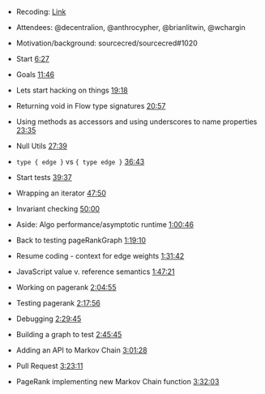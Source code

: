* Recoding: [Link](https://www.youtube.com/watch?v=xKfIOcN-xnA)
* Attendees: @decentralion, @anthrocypher, @brianlitwin, @wchargin
* Motivation/background: sourcecred/sourcecred#1020

* Start [6:27]
* Goals [11:46]
* Lets start hacking on things [19:18]
* Returning void in Flow type signatures [20:57]
* Using methods as accessors and using underscores to name properties [23:35]
* Null Utils [27:39]
* `type { edge }` vs `{ type edge }` [36:43]
* Start tests [39:37]
* Wrapping an iterator [47:50]
* Invariant checking [50:00]
* Aside: Algo performance/asymptotic runtime [1:00:46]
* Back to testing pageRankGraph [1:19:10]
* Resume coding - context for edge weights [1:31:42]
* JavaScript value v. reference semantics [1:47:21]
* Working on pagerank [2:04:55]
* Testing pagerank [2:17:56]
* Debugging [2:29:45]
* Building a graph to test [2:45:45]
* Adding an API to Markov Chain [3:01:28]
* Pull Request [3:23:11]
* PageRank implementing new Markov Chain function [3:32:03]

[6:27]: https://www.youtube.com/watch?v=xKfIOcN-xnA#t=6m27s
[11:46]: https://www.youtube.com/watch?v=xKfIOcN-xnA#t=11m46s
[19:18]: https://www.youtube.com/watch?v=xKfIOcN-xnA#t=19m18s
[20:57]: https://www.youtube.com/watch?v=xKfIOcN-xnA#t=20m57s
[23:35]: https://www.youtube.com/watch?v=xKfIOcN-xnA#t=23m35s
[27:39]: https://www.youtube.com/watch?v=xKfIOcN-xnA#t=27m39s
[36:43]: https://www.youtube.com/watch?v=xKfIOcN-xnA#t=36m43s
[39:37]: https://www.youtube.com/watch?v=xKfIOcN-xnA#t=39m37s
[47:50]: https://www.youtube.com/watch?v=xKfIOcN-xnA#t=47m50s
[50:00]: https://www.youtube.com/watch?v=xKfIOcN-xnA#t=50m00s
[51:00]: https://www.youtube.com/watch?v=xKfIOcN-xnA#t=51m00s
[1:00:46]: https://www.youtube.com/watch?v=xKfIOcN-xnA#t=1h00m46s
[1:19:10]: https://www.youtube.com/watch?v=xKfIOcN-xnA#t=1h19m10s
[1:31:42]: https://www.youtube.com/watch?v=xKfIOcN-xnA#t=1h31m42s
[1:47:21]: https://www.youtube.com/watch?v=xKfIOcN-xnA#t=1h47m21s
[2:04:55]: https://www.youtube.com/watch?v=xKfIOcN-xnA#t=2h04m55s
[2:17:56]: https://www.youtube.com/watch?v=xKfIOcN-xnA#t=2h17m56s
[2:29:45]: https://www.youtube.com/watch?v=xKfIOcN-xnA#t=2h29m45s
[2:45:45]: https://www.youtube.com/watch?v=xKfIOcN-xnA#t=2h45m45s
[3:01:28]: https://www.youtube.com/watch?v=xKfIOcN-xnA#t=3h01m28s
[3:23:11]: https://www.youtube.com/watch?v=xKfIOcN-xnA#t=3h23m11s
[3:32:03]: https://www.youtube.com/watch?v=xKfIOcN-xnA#t=3h32m03s
